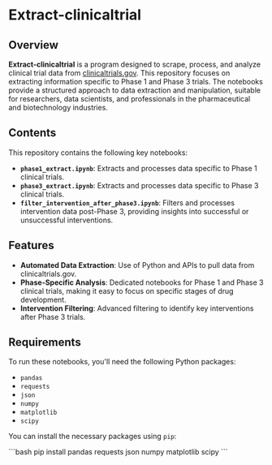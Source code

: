# Extract-clinicaltrial

## Overview

**Extract-clinicaltrial** is a program designed to scrape, process, and analyze clinical trial data from [clinicaltrials.gov](https://clinicaltrials.gov/). This repository focuses on extracting information specific to Phase 1 and Phase 3 trials. The notebooks provide a structured approach to data extraction and manipulation, suitable for researchers, data scientists, and professionals in the pharmaceutical and biotechnology industries.

## Contents

This repository contains the following key notebooks:

- **`phase1_extract.ipynb`**: Extracts and processes data specific to Phase 1 clinical trials.
- **`phase3_extract.ipynb`**: Extracts and processes data specific to Phase 3 clinical trials.
- **`filter_intervention_after_phase3.ipynb`**: Filters and processes intervention data post-Phase 3, providing insights into successful or unsuccessful interventions.

## Features

- **Automated Data Extraction**: Use of Python and APIs to pull data from clinicaltrials.gov.
- **Phase-Specific Analysis**: Dedicated notebooks for Phase 1 and Phase 3 clinical trials, making it easy to focus on specific stages of drug development.
- **Intervention Filtering**: Advanced filtering to identify key interventions after Phase 3 trials.

## Requirements

To run these notebooks, you'll need the following Python packages:

- `pandas`
- `requests`
- `json`
- `numpy`
- `matplotlib`
- `scipy`

You can install the necessary packages using `pip`:

\`\`\`bash
pip install pandas requests json numpy matplotlib scipy
\`\`\`
